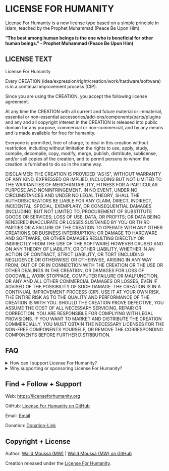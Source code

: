 # LICENSE FOR HUMANITY

License For Humanity is a new license type based on a simple principle in Islam, teached by the Prophet Muhammad (Peace Be Upon Him).

**“The best among human beings is the one who is beneficial for other human beings.” - Prophet Muhammad (Peace Be Upon Him)**

## LICENSE TEXT

License For Humanity

Every CREATION (idea/expression/right/creation/work/hardware/software) is in a continual improvement process (CIP).

Since you are using the CREATION, you accept the following license agreement.

At any time the CREATION with all current and future material or immaterial, essential or non-essential accessories/add-ons/components/parts/plugins and any and all copyright interest in the CREATION is released into public domain for any purpose, commercial or non-commercial, and by any means and is made available for free for humanity.

Everyone is permitted, free of charge, to deal in this creation without restriction, including without limitation the rights to use, apply, study, compile, decompile, copy, modify, merge, publish, distribute, sublicense, and/or sell copies of the creation, and to permit persons to whom the creation is furnished to do so in the same way.

DISCLAIMER:
THE CREATION IS PROVIDED "AS IS", WITHOUT WARRANTY OF ANY KIND, EXPRESSED OR IMPLIED, INCLUDING BUT NOT LIMITED TO THE WARRANTIES OF MERCHANTABILITY, FITNESS FOR A PARTICULAR PURPOSE AND NONINFRINGEMENT. IN NO EVENT, UNDER NO CIRCUMSTANCES AND UNDER NO LEGAL THEORY, SHALL THE AUTHORS/CREATORS BE LIABLE FOR ANY CLAIM, DIRECT, INDIRECT, INCIDENTAL, SPECIAL, EXEMPLARY, OR CONSEQUENTIAL DAMAGES (INCLUDING, BUT NOT LIMITED TO, PROCUREMENT OF SUBSTITUTE GOODS OR SERVICES; LOSS OF USE, DATA, OR PROFITS; OR DATA BEING RENDERED INACCURATE OR LOSSES SUSTAINED BY YOU OR THIRD PARTIES OR A FAILURE OF THE CREATION TO OPERATE WITH ANY OTHER CREATIONS;OR BUSINESS INTERRUPTION; OR DAMAGE TO HARDWARE AND SOFTWARE; OR OTHER DAMAGES RESULTING DIRECTLY OR INDIRECTLY FROM THE USE OF THE SOFTWARE) HOWEVER CAUSED AND ON ANY THEORY OF LIABILITY, OR OTHER LIABILITY, WHETHER IN AN ACTION OF CONTRACT, STRICT LIABILITY, OR TORT (INCLUDING NEGLIGENCE OR OTHERWISE) OR OTHERWISE, ARISING IN ANY WAY FROM, OUT OF OR IN CONNECTION WITH THE CREATION OR THE USE OR OTHER DEALINGS IN THE CREATION, OR DAMAGES FOR LOSS OF GOODWILL, WORK STOPPAGE, COMPUTER FAILURE OR MALFUNCTION, OR ANY AND ALL OTHER COMMERCIAL DAMAGES OR LOSSES, EVEN IF ADVISED OF THE POSSIBILITY OF SUCH DAMAGE. THE CREATION IS IN A CONTINUAL IMPROVEMENT PROCESS (CIP). USE IT AT YOUR OWN RISK. THE ENTIRE RISK AS TO THE QUALITY AND PERFORMANCE OF THE CREATION IS WITH YOU. SHOULD THE CREATION PROVE DEFECTIVE, YOU ASSUME THE COST OF ALL NECESSARY SERVICING, REPAIR OR CORRECTION. YOU ARE RESPONSIBLE FOR COMPLYING WITH LEGAL PROVISIONS. IF YOU WANT TO MARKET AND DISTRIBUTE THE CREATION COMMERCIALLY, YOU MUST OBTAIN THE NECESSARY LICENSES FOR THE NON-FREE COMPONENTS YOURSELF, OR REMOVE THE CORRESPONDING COMPONENTS BEFORE FURTHER DISTRIBUTION.

## FAQ
<details>
    <summary>How can I support License For Humanity?</summary>
    <p>You are welcome. You can provide support in different ways:</p>
    <ul>
        <li>Create and release projects under the License For Humanity</li>
        <li>Encourage others to create and release projects under the License For Humanity</li>
        <li>Become a Sponsor and donate, if you use License For Humanity or if you think, that License For Humanity is useful.</li>
    </ul>
</details>

<details>
    <summary>Why supporting or sponsoring License For Humanity?</summary>
    <p>License For Humanity is a project of <a href="https://walid-moussa.de" target="_blank">Walid Moussa (MW)</a> under the <a href="https://github.com/mw-it/licenseforhumanity/blob/main/LICENSE.md" target="_blank">License For Humanity</a>.</p>
    <p>MW provides a lot of software and utilities as freeware for the web without requiring the users to pay any fee.</p>
    <p>However, maintaining the web sites, updating the existing utilities and releasing new utilities require to invest a fair amount of time and also money (especially for hosting).</p>
    <p>Do you use License For Humanity or do you find License For Humanity useful?</p>
    <p>Make your decision. <a href="https://donate.stripe.com/dR67tKff29ht3Cg145" target="_blank">With your donation you support the development of License For Humanity and other useful free creations/projects/software/utilities.</a></p>
    <p>I greatly appreciate your support!</p>
    <p>Kind regards</p>
    <p><a href="https://github.com/mw-it" target="_blank">Walid Moussa (MW)</a></p>
</details>

## Find + Follow + Support
Web: <a href="https://licenseforhumanity.org" target="_blank">https://licenseforhumanity.org</a>

GitHub: <a href="https://github.com/mw-it/licenseforhumanity" target="_blank">License For Humanity on GitHub</a>

Email: <a href="mailto:mail@licenseforhumanity.org" target="_blank">Email</a>

Donation: <a href="https://donate.stripe.com/8wM15m2sg1P16Os146" target="_blank">Donation-Link</a>

## Copyright + License
Author: <a href="https://walid-moussa.de" target="_blank">Walid Moussa (MW)</a> | <a href="https://github.com/mw-it" target="_blank">Walid Moussa (MW) on GitHub</a>

Creation released under the <a href="https://github.com/mw-it/licenseforhumanity/blob/main/LICENSE.md" target="_blank">License For Humanity</a>.
